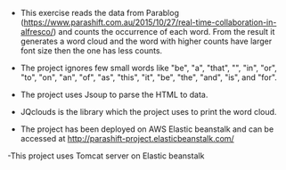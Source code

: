 
- This exercise reads the data from Parablog (https://www.parashift.com.au/2015/10/27/real-time-collaboration-in-alfresco/) and counts the occurrence of each word. From the result it generates a word cloud and the word with higher counts have larger font size then the one has less counts. 

- The project ignores few small words like "be", "a", "that", "", "in", "or", "to", "on", "an", "of", "as", "this", "it", "be", "the", "and", "is", and "for".

- The project uses Jsoup to parse the HTML to data.

- JQclouds is the library which the project uses to print the word cloud.

- The project has been deployed on AWS Elastic beanstalk and can be accessed at http://parashift-project.elasticbeanstalk.com/ 

-This project uses Tomcat server on Elastic beanstalk